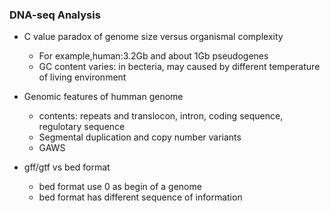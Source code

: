 ### DNA-seq Analysis
- C value paradox of genome size versus organismal complexity
  - For example,human:3.2Gb and about 1Gb pseudogenes
  - GC content varies: in becteria, may caused by different temperature of living environment

- Genomic features of humman genome
  - contents: repeats and translocon, intron, coding sequence, regulotary sequence
  - Segmental duplication and copy number variants
  - GAWS

- gff/gtf vs bed format
  - bed format use 0 as begin of a genome
  - bed format has different sequence of information


 
